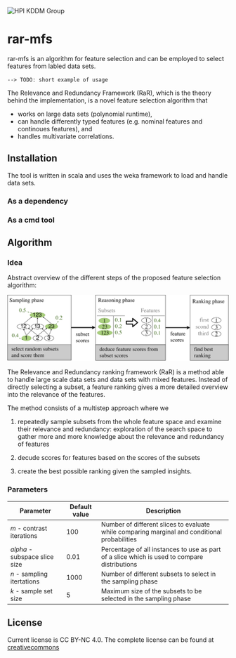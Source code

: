 ![HPI KDDM Group](https://hpi.de/fileadmin/user_upload/fachgebiete/mueller/images/hpi_logo_fb_KnowlDiscoveryDataMining_web80.png)

# rar-mfs
rar-mfs is an algorithm for feature selection and can be employed to select features from labled data sets. 

```
--> TODO: short example of usage
```

The Relevance and Redundancy Framework (RaR), which is the theory behind the implementation, is a novel feature selection algorithm that 
- works on large data sets (polynomial runtime),
- can handle differently typed features (e.g. nominal features and continoues features), and
- handles multivariate correlations.

## Installation
The tool is written in scala and uses the weka framework to load and handle data sets. 

### As a dependency


### As a cmd tool

## Algorithm
### Idea
Abstract overview of the different steps of the proposed feature selection algorithm:

![Algorithm Overview](https://github.com/tmbo/rar-mfs/blob/master/docu/images/algorithm_overview.png)

The Relevance and Redundancy ranking framework (RaR) is a method able to handle large scale data sets and data sets with mixed features. Instead of directly selecting a subset, a feature ranking gives a more detailed overview into the relevance of the features. 

The method consists of a multistep approach where we 
  1. repeatedly sample subsets from the whole feature space and examine their relevance and redundancy: exploration of the search space to gather more and more knowledge about the relevance and redundancy of features

  2. decude scores for features based on the scores of the subsets
  
  3. create the best possible ranking given the sampled insights.

### Parameters
| Parameter  | Default value | Description |
| ---------- | ------------- | ------------|
| *m* - contrast iterations      | 100     | Number of different slices to evaluate while comparing marginal and conditional probabilities |
| *alpha* - subspace slice size | 0.01    | Percentage of all instances to use as part of a slice which is used to compare distributions |
| *n* - sampling itertations     | 1000    | Number of different subsets to select in the sampling phase|
| *k* - sample set size          | 5       | Maximum size of the subsets to be selected in the sampling phase|
## License
Current license is CC BY-NC 4.0. The complete license can be found at [creativecommons](http://creativecommons.org/licenses/by-nc/4.0/legalcode) 
